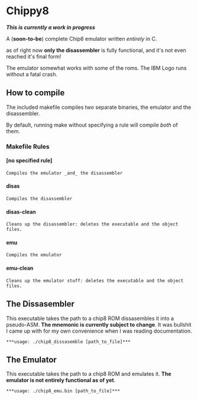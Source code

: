 # Chippy8

**_This is currently a work in progress_**

A (**soon-to-be**) complete Chip8 emulator written _entirely_ in C.

as of right now **only the disassembler** is fully functional, and
it's not even reached it's final form!

The emulator somewhat works with some of the roms. The IBM Logo
runs without a fatal crash.

## How to compile
The included makefile compiles two separate binaries, the emulator and the disassembler.

By default, running make without specifying a rule will compile _both_ of them.

### Makefile Rules

#### [no specified rule]
	Compiles the emulator _and_ the disassembler

#### disas
	Compiles the disassembler
	
#### disas-clean
	Cleans up the disassembler: deletes the executable and the object files.

#### emu
	Compiles the emulator

#### emu-clean
	Cleans up the emulator stuff: deletes the executable and the object files.

## The Dissasembler

This executable takes the path to a chip8 ROM dissasembles it into a pseudo-ASM.
**The mnemonic is currently subject to change**.
It was bullshit I came up with for my own convenience when I was reading documentation.

	***usage: ./chip8_dissasemble [path_to_file]***

## The Emulator

This executable takes the path to a chip8 ROM and emulates it.
**The emulator is not entirely functional as of yet**.

	***usage: ./chip8_emu.bin [path_to_file]***
